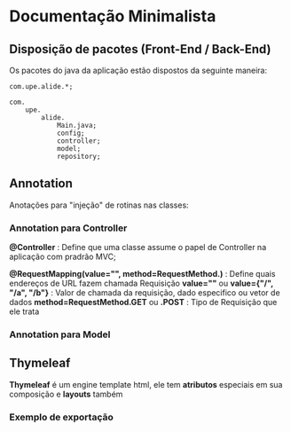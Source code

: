 
# Documentação Minimalista

## Disposição de pacotes (Front-End / Back-End)

Os pacotes do java da aplicação estão dispostos da seguinte maneira:

    com.upe.alide.*;

    com.
        upe.
            alide.
                Main.java;
                config;
                controller;
                model;
                repository;


## Annotation
Anotações para "injeção" de rotinas nas classes:

### Annotation para Controller

**@Controller** : Define que uma classe assume o papel de Controller na aplicação com pradrão MVC;

**@RequestMapping(value="", method=RequestMethod.)** : Define quais endereços de URL fazem chamada Requisição
    **value=""** ou **value={"/", "/a", "/b"}** : Valor de chamada da requisição, dado especifico ou vetor de dados
    **method=RequestMethod.GET** ou **.POST** : Tipo de Requisição que ele trata

### Annotation para Model

## Thymeleaf

**Thymeleaf** é um engine template html, ele tem **atributos** especiais em sua composição e **layouts** também

### Exemplo de exportação

<html xmlns:th="http://thymeleaf.org"
      xmlns:layout="http://www.ultraq.net.nz/thymeleaf/layout">

</html>